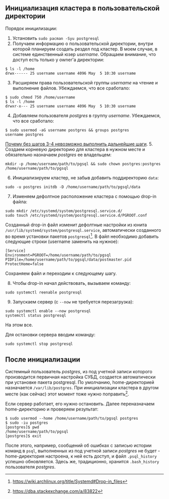 ## Инициализация кластера в пользовательской директории

Порядок иницилизации:
1. Установить `sudo pacman -Syu postgresql`
2. Получаем информацию о пользовательской директории, внутри которой планируем создать рездел под кластер. В моем случае, в системе единственный юзер _username_. Обращаем внимание, что доступ есть только у owner'a директории:
```
$ ls -l /home
drwx------ 25 username username 4096 May  5 10:30 username
```
3. Расширяем права пользовательской группы _username_ на чтение и выполнение файлов. Убеждаемся, что все сработало:
```
$ sudo chmod 750 /home/username
$ ls -l /home
drwxr-x--- 25 username username 4096 May  5 10:30 username
```
4. Добавляем пользователя _postgres_ в группу _username_. Убеждаемся, что все сработало:
```
$ sudo usermod -aG username postgres && groups postgres
username postgres
```
[Почему без шагов 3-4 невозможно выполнить дальнейшие шаги](install_guide_nuances.md#важность-шагов-3-4). 
5. Создаем корневую директорию для кластера в нужном месте и обязательно назначаем _postgres_ ее владельцем:
```
mkdir -p /home/username/path/to/pgsql && sudo chown postgres:postgres /home/username/path/to/pgsql
```
6. Инициализируем кластер, не забыв добавить поддиректорию `data`:
```
sudo -u postgres initdb -D /home/username/path/to/pgsql/data
```
7. Изменяем дефолтное расположение кластера с помощью drop-in файла:
```
sudo mkdir /etc/systemd/system/postgresql.service.d/
sudo touch /etc/systemd/system/postgresql.service.d/PGROOT.conf
```
Созданный drop-in файл изменит дефолтные настройки из юнита `/usr/lib/systemd/system/postgresql.service`, автоматически созданного во время установки пакетов `postgresql`[^drop-in-examples]. В файл необходимо добавить следующие строки (username заменить на нужное):
```
[Service]
Environment=PGROOT=/home/username/path/to/pgsql
PIDFile=/home/username/path/to/pgsql/data/postmaster.pid
ProtectHome=false
```
Сохраняем файл и переходим к следующему шагу.

8. Чтобы drop-in начал действовать, вызываем команду:
```
sudo systemctl reenable postgresql
```
9. Запускаем сервер (с `--now` не требуется перезагрузка):
```
sudo systemctl enable --now postgresql
systemctl status postgresql
```

На этом все.

Для остановки сервера вводим команду:
```
sudo systemctl stop postgresql
```

## После инициализации

Системный пользователь _postgres_, из под учетной записи которого производится первичная настройка СУБД, создается автоматически при установке пакета postgresql. По умолчанию, home-директорией назначается `/var/lib/postgres`. При инициализации кластера в другом месте (как сейчас) этот момент тоже нужно поправить[^psql-write-history-error-resolve].

Если сервер работает, его нужно остановить. Далее переназначаем home-директорию и проверяем результат:
```
$ sudo usermod --home /home/username/path/to/pgsql postgres
$ sudo -iu postgres
[postgres]$ pwd
/home/username/path/to/pgsql
[postgres]$ exit
```
После этого, например, сообщений об ошибках с записью истории команд в `psql`, выполненных из под учетной записи _postgres_ не будет - home-директория настроена, к ней есть доступ, и файл `.psql_history` успешно обновляется. Здесь же, традиционно, хранится `.bash_history` пользователя _postgres_.


[^drop-in-examples]: https://wiki.archlinux.org/title/Systemd#Drop-in_files
[^psql-write-history-error-resolve]: https://dba.stackexchange.com/a/83822
